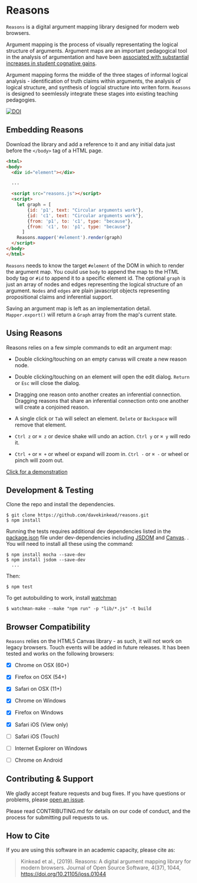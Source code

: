 # Reasons

`Reasons` is a digital argument mapping library designed for modern web browsers.

Argument mapping is the process of visually representating the logical structure of arguments.  Argument maps are an important pedagogical tool in the analysis of argumentation and have been [associated with substantial increases in student cognative gains](https://www.pdcnet.org/teachphil/content/teachphil_2004_0027_0002_0095_0116).

Argument mapping forms the middle of the three stages of informal logical analysis - identification of truth claims within arguments, the analysis of logical structure, and synthesis of logcial structure into writen form. `Reasons` is designed to seemlessly integrate these stages into existing teaching pedagogies.

[![DOI](http://joss.theoj.org/papers/10.21105/joss.01044/status.svg)](https://doi.org/10.21105/joss.01044)

## Embedding Reasons

Download the library and add a reference to it and any initial data just before the `</body>` tag of a HTML page.


```html
<html>
<body>
  <div id="element"></div>

  ...

  <script src="reasons.js"></script>
  <script>
    let graph = [
        {id: 'p1', text: "Circular arguments work"},
        {id: 'c1', text: "Circular arguments work"},
        {from: 'p1', to: 'c1', type: "because"},
        {from: 'c1', to: 'p1', type: "because"}
      ]
    Reasons.mapper('#element').render(graph)
  </script>
</body>
</html>
```


`Reasons` needs to know the target `#element` of the DOM in which to render the argument map. You could use `body` to append the map to the HTML body tag or `#id` to append it to a specific element id.  The optional `graph` is just an array of nodes and edges representing the logical structure of an argument.  `Nodes` and `edges` are plain javascript objects representing propositional claims and inferential support.

Saving an argument map is left as an implementation detail.  `Mapper.export()` will return a `Graph` array from the map's current state.


## Using Reasons

Reasons relies on a few simple commands to edit an argument map:

  - Double clicking/touching on an empty canvas will create a new reason node.

  - Double clicking/touching on an element will open the edit dialog.  `Return` or `Esc` will close the dialog.

  - Dragging one reason onto another creates an inferential connection.  Dragging reasons that share an inferential connection onto one another will create a conjoined reason.

  - A single click or `Tab` will select an element.  `Delete` or `Backspace` will remove that element.

  - `Ctrl z` or `⌘ z` or device shake will undo an action.  `Ctrl y` or `⌘ y` will redo it.

  - `Ctrl +` or `⌘ +` or wheel or expand will zoom in. `Ctrl -` or `⌘ -` or wheel or pinch will zoom out.


[Click for a demonstration](http://reasons.io/)


## Development & Testing


Clone the repo and install the dependencies.


    $ git clone https://github.com/davekinkead/reasons.git
    $ npm install


Running the tests requires additional dev dependencies listed in the [package.json](/package.json) file under dev-dependencies including [JSDOM](https://github.com/jsdom/jsdom) and [Canvas](https://github.com/node-gfx/node-canvas-prebuilt).
.  You will need to install all these using the command:


    $ npm install mocha --save-dev
    $ npm install jsdom --save-dev
      ...

Then:

    $ npm test

To get autobuilding to work, install [watchman](https://facebook.github.io/watchman/)

    $ watchman-make --make "npm run" -p "lib/*.js" -t build


## Browser Compatibility

`Reasons` relies on the HTML5 Canvas library - as such, it will not work on legacy browsers.  Touch events will be added in future releases.  It has been tested and works on the following browsers:


  - [X] Chrome on OSX (60+)
  - [X] Firefox on OSX (54+)
  - [X] Safari on OSX (11+)
  - [X] Chrome on Windows
  - [X] Firefox on Windows
  - [X] Safari iOS (View only)
  - [ ] Safari iOS (Touch)
  - [ ] Internet Explorer on Windows
  - [ ] Chrome on Android


## Contributing & Support

We gladly accept feature requests and bug fixes.  If you have questions or problems, please [open an issue](https://github.com/davekinkead/reasons/issues).

Please read CONTRIBUTING.md for details on our code of conduct, and the process for submitting pull requests to us.

## How to Cite

If you are using this software in an academic capacity, please cite as:

> Kinkead et al., (2019). Reasons: A digital argument mapping library for modern browsers. Journal of Open Source Software, 4(37), 1044, https://doi.org/10.21105/joss.01044
